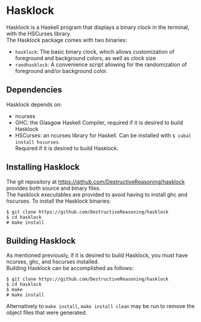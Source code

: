 Hasklock
========
Hasklock is a Haskell program that displays a binary clock in the terminal, with the HSCurses library.<br />
The Hasklock package comes with two binaries:
* `hasklock`: The basic binary clock, which allows customization of foreground and background colors, as well as clock size
* `randhasklock`: A convenience script allowing for the randomization of foreground and/or background color.

Dependencies
------------
Hasklock depends on:
* ncurses
* GHC: the Glasgow Haskell Compiler, required if it is desired to build Hasklock
* HSCurses: an ncurses library for Haskell. Can be installed with `$ cabal install hscurses`. <br />Required if it is desired to build Hasklock.

Installing Hasklock
-------------------
The git repository at https://github.com/DestructiveReasoning/hasklock provides both source and binary files.<br />
The hasklock executables are provided to avoid having to install ghc and hscurses.
To install the Hasklock binaries:
```
$ git clone https://github.com/DestructiveReasoning/hasklock
$ cd hasklock
# make install
```

Building Hasklock
-----------------
As mentioned previously, if it is desired to build Hasklock, you must have ncurses, ghc, and hscurses installed.<br />
Building Hasklock can be accomplished as follows:
```
$ git clone https://github.com/DestructiveReasoning/hasklock
$ cd hasklock
$ make
# make install
```
Alternatively to `make install`, `make install clean` may be run to remove the object files that were generated.
